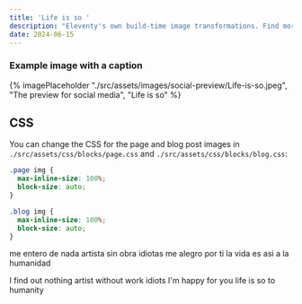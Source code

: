 ```yaml
---
title: 'Life is so '
description: "Eleventy's own build-time image transformations. Find more info on11ty.dev/docs/plugins/image/ and edit settings in config-folder."
date: 2024-06-15
---
```

### Example image with a caption

{% imagePlaceholder "./src/assets/images/social-preview/Life-is-so.jpeg", "The preview for social media", "Life is so" %}

## CSS

You can change the CSS for the page and blog post images in `./src/assets/css/blocks/page.css` and `./src/assets/css/blocks/blog.css`:

```css
.page img {
  max-inline-size: 100%;
  block-size: auto;
}

.blog img {
  max-inline-size: 100%;
  block-size: auto;
}
```
me entero de nada
artista sin obra
idiotas
me alegro por ti
la vida es asi
a la humanidad

I find out nothing
artist without work
idiots
I'm happy for you
life is so
to humanity
